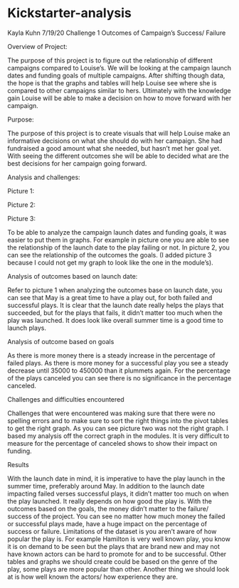 # Kickstarter-analysis

Kayla Kuhn
7/19/20
Challenge 1
Outcomes of Campaign’s Success/ Failure




Overview of Project:

The purpose of this project is to figure out the relationship of different campaigns compared to Louise’s. We will be looking at the campaign launch dates and funding goals of multiple campaigns. After shifting though data, the hope is that the graphs and tables will help Louise see where she is compared to other campaigns similar to hers. Ultimately with the knowledge gain Louise will be able to make a decision on how to move forward with her campaign.

Purpose:

The purpose of this project is to create visuals that will help Louise make an informative decisions on what she should do with her campaign. She had fundraised a good amount what she needed, but hasn’t met her goal yet. With seeing the different outcomes she will be able to decided what are the best decisions for her campaign going forward.

Analysis and challenges:

Picture 1:
 

Picture 2:
 

Picture 3:
 

To be able to analyze the campaign launch dates and funding goals, it was easier to put them in graphs. For example in picture one you are able to see the relationship of the launch date to the play failing or not. In picture 2, you can see the relationship of the outcomes the goals. (I added picture 3 because I could not get my graph to look like the one in the module’s).

Analysis of outcomes based on launch date:

Refer to picture 1 when analyzing the outcomes base on launch date, you can see that May is a great time to have a play out, for both failed and successful plays. It is clear that the launch date really helps the plays that succeeded, but for the plays that fails, it didn’t matter too much when the play was launched. It does look like overall summer time is a good time to launch plays.

Analysis of outcome based on goals

As there is more money there is a steady increase in the percentage of failed plays. As there is more money for a successful play you see a steady decrease until 35000 to 450000 than it plummets again. For the percentage of the plays canceled you can see there is no significance in the percentage canceled.



Challenges and difficulties encountered

Challenges that were encountered was making sure that there were no spelling errors and to make sure to sort the right things into the pivot tables to get the right graph. As you can see picture two was not the right graph. I based my analysis off the correct graph in the modules. It is very difficult to measure for the percentage of canceled shows to show their impact on funding. 


Results

With the launch date in mind, it is imperative to have the play launch in the summer time, preferably around May. In addition to the launch date impacting failed verses successful plays, it didn’t matter too much on when the play launched. It really depends on how good the play is. With the outcomes based on the goals, the money didn’t matter to the failure/ success of the project. You can see no matter how much money the failed or successful plays made, have a huge impact on the percentage of success or failure. Limitations of the dataset is you aren’t aware of how popular the play is. For example Hamilton is very well known play, you know it is on demand to be seen but the plays that are brand new and may not have known actors can be hard to promote for and to be successful. Other tables and graphs we should create could be based on the genre of the play, some plays are more popular than other. Another thing we should look at is how well known the actors/ how experience they are.
